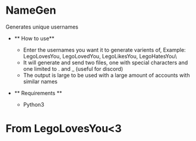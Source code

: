 # NameGen
Generates unique usernames 
  - ** How to use**
    - Enter the usernames you want it to generate varients of, Example: LegoLovesYou, LegoLovedYou, LegoLikesYou, LegoHatesYou\
    - It will generate and send two files, one with special characters and one limited to . and _ (useful for discord)
    - The output is large to be used with a large amount of accounts with similar names

  - ** Requirements **
    - Python3
  
# From LegoLovesYou<3
